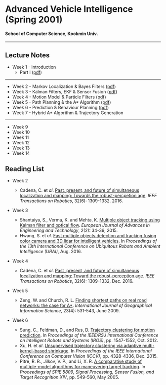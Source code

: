 # Advanced Vehicle Intelligence (Spring 2001)

#### School of Computer Science, Kookmin Univ.

---

## Lecture Notes

* Week 1 - Introduction
	- Part I ([pdf](https://drive.google.com/file/d/1LWNzd9J2800xwJPIeGwqRS-GHijVQpJ-/view?usp=sharing))

---

* Week 2 - Markov Localization & Bayes Filters ([pdf](https://drive.google.com/file/d/12sgyXqF2zwq5x7YpO_6_WXRFCKJr5p2M/view?usp=sharing))
* Week 3 - Kalman Filters, EKF & Sensor Fusion ([pdf](https://drive.google.com/file/d/14eIIiALScfua8CJHSfzGJR6Xxw4vbrtW/view?usp=sharing))
* Week 4 - Motion Model & Particle Filters ([pdf](https://drive.google.com/file/d/1GC_snED24_yyeXYc0N2cDdtN9nLL7MPc/view?usp=sharing))
* Week 5 - Path Planning & the A* Algorithm ([pdf](https://drive.google.com/file/d/1KmZPesHG-E_DfXbPJxWuOhBIt0G4_n_w/view?usp=sharing))
* Week 6 - Prediction & Behaviour Planning ([pdf](https://drive.google.com/file/d/15RSC2hIvUgdhfd97YuMDsfG2dmg0h6pl/view?usp=sharing))
* Week 7 - Hybrid A* Algorithm & Trajectory Generation

---

* Week 9
* Week 10
* Week 11
* Week 12
* Week 13
* Week 14

## Reading List

* Week 2
	- Cadena, C. et *al*. [Past, present, and future of simultaneous localization and mapping: Towards the robust-percpetion age](https://arxiv.org/abs/1606.05830). *IEEE Transactions on Robotics*, 32(6): 1309-1332. 2016.

* Week 3
	- Shantaiya, S., Verma, K. and Mehta, K. [Multiple object tracking using Kalman filter and optical flow](http://www.ejaet.com/PDF/2-2/EJAET-2-2-34-39.pdf). *European Journal of Advances in Engineering and Technology*, 2(2): 34-39, 2015.
	- Hwang, S. et *al*. [Fast multiple objects detection and tracking fusing color camera and 3D lidar for intelligent vehicles](https://www.researchgate.net/publication/309503024_Fast_multiple_objects_detection_and_tracking_fusing_color_camera_and_3D_LIDAR_for_intelligent_vehicles). In *Proceedings of the 13th International Conference on Ubiquitous Robots and Ambient Intelligence (URAI)*, Aug. 2016.

* Week 4
	- Cadena, C. et *al*. [Past, present, and future of simultaneous localization and mapping: Toward the robust-perception age](https://arxiv.org/abs/1606.05830). *IEEE Transactions on Robotics*, 32(6): 1309-1332, Dec. 2016.

* Week 5
	- Zeng, W. and Church, R. L. [Finding shortest paths on real road networks: the case for A*](https://doi.org/10.1080/13658810801949850). *International Journal of Geographical Information Science*, 23(4): 531-543, June 2009.

* Week 6
	- Sung, C., Feldman, D., and Rus, D. [Trajectory clustering for motion prediction](https://ieeexplore.ieee.org/document/6386017). In *Proceedings of the IEEE/RSJ International Conference on Intelligent Robots and Systems (IROS)*,  pp. 1547-1552, Oct. 2012.
	- Xu, H. et *al*. [Unsupervised trajectory clustering via adaptive multi-kernel-based shrinkage](https://ieeexplore.ieee.org/document/7410849). In *Proceedings of the IEEE International Conference on Computer Vision (ICCV)*, pp. 4328-4336, Dec. 2015.
	- Pitre, R. R., Jilkov, V. P., and Li, X. R. [A comparative study of multiple-model algorithms for maneuvering target tracking](https://doi.org/10.1117/12.609681). In *Proceedings of SPIE 5809, Signal Processing, Sensor Fusion, and Target Recognition XIV*, pp. 549-560, May 2005.
